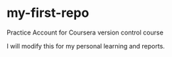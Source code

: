 # my-first-repo
Practice Account for Coursera version control course

I will modify this for my personal learning and reports. 
